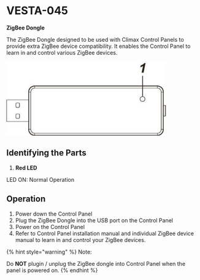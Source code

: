 # VESTA-045

**ZigBee Dongle**

The ZigBee Dongle designed to be used with Climax Control Panels to provide extra ZigBee device compatibility. It enables the Control Panel to learn in and control various ZigBee devices.

![](<.gitbook/assets/0 (47).jpeg>)

## **Identifying the Parts**

1. **Red LED**

LED ON: Normal Operation

## **Operation**

1. Power down the Control Panel
2. Plug the ZigBee Dongle into the USB port on the Control Panel
3. Power on the Control Panel
4. Refer to Control Panel installation manual and individual ZigBee device manual to learn in and control your ZigBee devices.

{% hint style="warning" %}
Note:

Do **NOT** plugin / unplug the ZigBee dongle into Control Panel when the panel is powered on.
{% endhint %}

